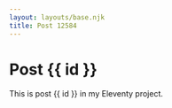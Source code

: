 ```yaml
---
layout: layouts/base.njk
title: Post 12584
---
```


# Post {{ id }}

This is post {{ id }} in my Eleventy project.
